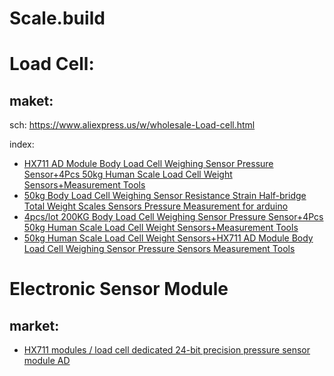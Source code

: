 # Scale.build
# Load Cell:
## maket:
sch: https://www.aliexpress.us/w/wholesale-Load-cell.html

index:
- [HX711 AD Module Body Load Cell Weighing Sensor Pressure Sensor+4Pcs 50kg Human Scale Load Cell Weight Sensors+Measurement Tools](https://www.aliexpress.us/item/3256806059552373.html)
- [50kg Body Load Cell Weighing Sensor Resistance Strain Half-bridge Total Weight Scales Sensors Pressure Measurement for arduino](https://www.aliexpress.us/item/2255800604250135.html)
- [4pcs/lot 200KG Body Load Cell Weighing Sensor Pressure Sensor+4Pcs 50kg Human Scale Load Cell Weight Sensors+Measurement Tools](https://www.aliexpress.us/item/3256806355450139.html)
- [50kg Human Scale Load Cell Weight Sensors+HX711 AD Module Body Load Cell Weighing Sensor Pressure Sensors Measurement Tools](https://www.aliexpress.us/item/3256806118352785.html)

# Electronic Sensor Module
## market:
- [HX711 modules / load cell dedicated 24-bit precision pressure sensor module AD](https://www.aliexpress.us/item/2255800331223232.html)
